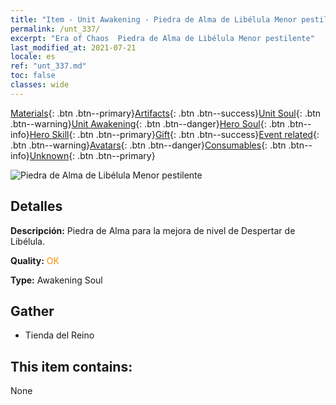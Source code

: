 ```yaml
---
title: "Item - Unit Awakening - Piedra de Alma de Libélula Menor pestilente"
permalink: /unt_337/
excerpt: "Era of Chaos  Piedra de Alma de Libélula Menor pestilente"
last_modified_at: 2021-07-21
locale: es
ref: "unt_337.md"
toc: false
classes: wide
---
```

 [Materials](/ItemsES/){: .btn .btn--primary}[Artifacts](/ItemsES/Artifacts/){: .btn .btn--success}[Unit Soul](/ItemsES/UnitSoul/){: .btn .btn--warning}[Unit Awakening](/ItemsES/UnitAwakening/){: .btn .btn--danger}[Hero Soul](/ItemsES/HeroSoul/){: .btn .btn--info}[Hero Skill](/ItemsES/HeroSkill/){: .btn .btn--primary}[Gift](/ItemsES/Gift/){: .btn .btn--success}[Event related](/ItemsES/Events/){: .btn .btn--warning}[Avatars](/ItemsES/Avatars/){: .btn .btn--danger}[Consumables](/ItemsES/Consumables/){: .btn .btn--info}[Unknown](/ItemsES/Unknown/){: .btn .btn--primary}

 ![Piedra de Alma de Libélula Menor pestilente](/images/u/tia_longying.jpg)

## Detalles
 **Descripción:** Piedra de Alma para la mejora de nivel de Despertar de Libélula.

 **Quality:** <span style="color: #FF8C00">OK</span>

 **Type:** Awakening Soul

## Gather

*    Tienda del Reino 

## This item contains:

  None

